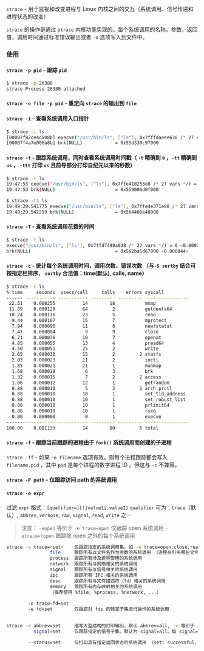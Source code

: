 `strace` - 用于监视和改变进程与 Linux 内核之间的交互（系统调用、信号传递和进程状态的改变）

`strace` 的操作是通过 `ptrace` 内核功能实现的。每个系统调用的名称，参数，返回值，调用时间通过标准错误输出或者 `-o` 选项写入到文件中。

### 使用

#### `strace -p pid` - 跟踪 `pid` 
```bash
$ strace -p 26380
strace Process 26380 attached 
```

#### `strace -o file -p pid` - 重定向 `strace` 的输出到 `file`

#### `strace -i` - 查看系统调用入口指针
```bash
$ strace -i ls
[00007f82ce4d508b] execve("/usr/bin/ls", ["ls"], 0x7fffdaeee638 /* 27 vars */) = 0
[00007f4a7e006a8b] brk(NULL)            = 0x55d330c97000
```

#### `strace -t` - 跟踪系统调用，同时查看系统调用时间戳（ `-t` 精确到 s ，`-tt` 精确到 `us` ， `-ttt` 打印 `us` 且前导部分打印自纪元以来的秒数）
```bash
$ strace -t ls
19:47:53 execve("/usr/bin/ls", ["ls"], 0x7ffe410253e8 /* 27 vars */) = 0
19:47:53 brk(NULL)                      = 0x559006d0f000

$ strace -tt ls
19:49:29.541775 execve("/usr/bin/ls", ["ls"], 0x7ffe4e371e98 /* 27 vars */) = 0
19:49:29.542259 brk(NULL)               = 0x564408e48000
```

#### `strace -T` - 查看系统调用花费的时间
```bash
$ strace -T ls
execve("/usr/bin/ls", ["ls"], 0x7ffd7498a9d8 /* 27 vars */) = 0 <0.000236>
brk(NULL)                               = 0x562ba5d67000 <0.000044>
```

#### `strace -c` - 统计每个系统调用时间，调用次数，错误次数 （与`-S sortby` 结合可按指定栏排序， `sortby` 合法值：time(默认), calls, name）
```bash
$ strace -c ls
% time     seconds  usecs/call     calls    errors syscall
------ ----------- ----------- --------- --------- ----------------
 22.51    0.000255          14        18           mmap
 11.39    0.000129          64         2           getdents64
 10.24    0.000116          23         5           read
  9.44    0.000107          15         7           mprotect
  7.94    0.000090          11         8           newfstatat
  7.41    0.000084           9         9           close
  6.71    0.000076          10         7           openat
  4.85    0.000055          13         4           pread64
  4.50    0.000051          25         2           write
  2.65    0.000030          15         2         2 statfs
  2.03    0.000023          11         2           ioctl
  1.85    0.000021          21         1           munmap
  1.68    0.000019           6         3           brk
  1.32    0.000015           7         2         2 access
  1.06    0.000012          12         1           getrandom
  0.88    0.000010           5         2         1 arch_prctl
  0.88    0.000010          10         1           set_tid_address
  0.88    0.000010          10         1           set_robust_list
  0.88    0.000010          10         1           prlimit64
  0.88    0.000010          10         1           rseq
  0.00    0.000000           0         1           execve
------ ----------- ----------- --------- --------- ----------------
100.00    0.001133          14        80         5 total
```

#### `strace -f` - 跟踪当前跟踪的进程由于 `fork()` 系统调用而创建的子进程

`strace -ff` - 如果 `-o filename` 选项有效，则每个进程跟踪都会写入 `filename.pid` ，其中 `pid`  是每个进程的数字进程 ID 。但这与 `-c` 不兼容。

#### `strace -P path` - 仅跟踪访问 path 的系统调用
#### `strace -e expr` 
过滤
`expr` 格式：`[qualifier=][!]value1[,value2]`
`qualifier` 可为：`trace`（默认）, `abbrev`, `verbose`, `raw`, `signal`, `read`, `write` 之一

> 注意： `-eopen` 等价于 `-e trace=open` 仅跟踪 open 系统调用
> `-etrace=!open` 跟踪除 open 之外的每个系统调用

```bash
strace -e trace=<set>    仅跟踪指定的系统调用集，如 -e trace=open,close,read,write
                file     跟踪所有以文件名作为参数的系统调用 （进程在引用哪些文件？）
                process  跟踪所有涉及进程管理的系统调用
                network  跟踪所有与网络相关的系统调用
                signal   跟踪所有与信号相关的系统调用
                ipc      跟踪所有 IPC 相关的系统调用
                desc     跟踪所有与文件描述符（fd）相关的系统调用
                memory   跟踪所有内存映射相关的系统调用
                （推荐使用 %file, %process, %network, ...）
        
        -e trace-fd=set
        -e fd=set        仅跟踪对 fds 的特定子集进行操作的系统调用
        

strace -e abbrev=set     缩写大型结构的打印输出，默认 abbrev=all, -v 等价于 abbrev=none
          signal=set     仅跟踪指定的信号子集。默认为 signal=all。如 signal=!SIGIO

        --status=set     仅打印具有指定返回状态的系统调用 （set: successful, failed, unfinished, unavailable, detached）


